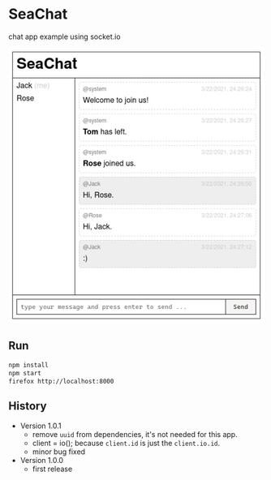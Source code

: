 # SeaChat

chat app example using socket.io

![screenshot](screenshot.png)

## Run

``` shell
npm install
npm start
firefox http://localhost:8000
```

## History

- Version 1.0.1
  - remove `uuid` from dependencies, it's not needed for this app.
  - client = io(); because `client.id` is just the `client.io.id`.
  - minor bug fixed
- Version 1.0.0
  - first release
